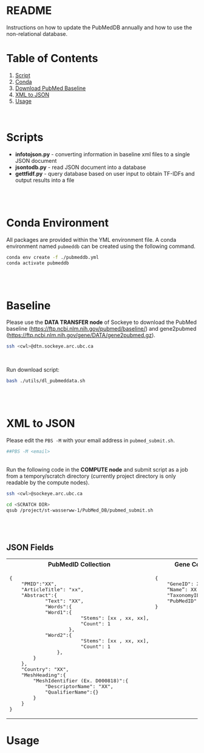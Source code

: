 <strong>README</strong>
=====
Instructions on how to update the PubMedDB annually and how to use the non-relational database.


# Table of Contents
1. [Script](#scripts)
2. [Conda](#conda-environment)
3. [Download PubMed Baseline](#baseline)
4. [XML to JSON](#xml-to-json)
5. [Usage](#usage)

<br>

# Scripts
- **infotojson.py** - converting information in baseline xml files to a single JSON document
- **jsontodb.py** - read JSON document into a database 
- **gettfidf.py** - query database based on user input to obtain TF-IDFs and output results into a file

<br>
<br>

# Conda Environment
All packages are provided within the YML environment file. A conda environment named `pubmeddb` can be created using the following command.
```bash
conda env create -f ./pubmeddb.yml
conda activate pubmeddb
```
<br>
<br>


# Baseline
Please use the <strong>DATA TRANSFER node</strong> of Sockeye to download the PubMed baseline (https://ftp.ncbi.nlm.nih.gov/pubmed/baseline/) and gene2pubmed (https://ftp.ncbi.nlm.nih.gov/gene/DATA/gene2pubmed.gz).
```bash
ssh <cwl>@dtn.sockeye.arc.ubc.ca
```
<br>

Run download script:
```bash
bash ./utils/dl_pubmeddata.sh
```
<br>
<br>


# XML to JSON
Please edit the `PBS -M` with your email address in `pubmed_submit.sh`.
```bash
##PBS -M <email>
```
<br>
Run the following code in the <strong>COMPUTE node</strong> and submit script as a job from a tempory/scratch directory (currently project directory is only readable by the compute nodes).

```bash
ssh <cwl>@sockeye.arc.ubc.ca
```


```bash
cd <SCRATCH DIR>
qsub /project/st-wasserww-1/PubMed_DB/pubmed_submit.sh
```
<br>
<br>

## JSON Fields

<table>
<tr>
<th>
PubMedID Collection
</th>
<th>
Gene Collection
</th>
</tr>

<tr>
<td>
<pre>
{
   	"PMID":"XX",
   	"ArticleTitle": "xx",
   	"Abstract":{
        	"Text": "XX",
        	"Words":{
			"Word1":{
	            		"Stems": [xx , xx, xx],
	                	"Count": 1
        			},
			"Word2":{ 
		               	"Stems": [xx , xx, xx],
		               	"Count": 1
				},
		}
	},
	"Country": "XX",
	"MeshHeading":{
		"MeshIdentifier (Ex. D000818)":{
			"DescriptorName": "XX",
			"QualifierName":{}
		}
	}	
}
</pre>
</td>

<td>
<pre>
{
	"GeneID": XX,
	“Name”: XX,
	"TaxonomyID": XX,
	"PubMedID": [xx , xx, xx]
}
<br><br><br><br><br><br><br><br><br><br><br><br><br><br><br><br><br>
</pre>
</td>

</table>



# Usage






